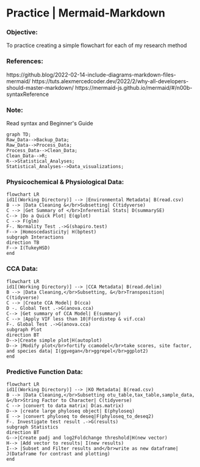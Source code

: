 # Practice | Mermaid-Markdown
 
<h3 align="left">Objective:</h3>
  To practice creating a simple flowchart for each of my research method
  
<h3 align="left">References:</h3>
  https://github.blog/2022-02-14-include-diagrams-markdown-files-mermaid/
  https://tuts.alexmercedcoder.dev/2022/2/why-all-developers-should-master-markdown/
  https://mermaid-js.github.io/mermaid/#/n00b-syntaxReference
  
<h3 align="left">Note:</h3>
  Read syntax and Beginner's Guide
  
  ```mermaid
  graph TD;
  Raw_Data-->Backup_Data;
  Raw_Data-->Process_Data;
  Process_Data-->Clean_Data;
  Clean_Data-->R;
  R-->Statistical_Analyses;
  Statistical_Analyses-->Data_visualizations;
  ```
  
<h3 align="left">Physicochemical & Physiological Data:</h3>
  
```mermaid
flowchart LR
id1[(Working Directory)] --> |Environmental Metadata| B(read.csv)
B --> |Data Cleaning &</br>Subsetting| C(tidyverse)
C --> |Get Summary of </br>Inferential Stats| D(summarySE)
C--> |Do a Quick Plot| E(qplot)
C --> F(glm)
F-. Normality Test .->G(shapiro.test)
F--> |Homoscedasticity| H(bptest)
subgraph Interactions
direction TB
F--> I(TukeyHSD)
end

```

<h3 align="left">CCA Data:</h3>

```mermaid
flowchart LR
id1[(Working Directory)] --> |CCA Metadata| B(read.delim)
B --> |Data Cleaning,</br>Subsetting, &</br>Transposition| C(tidyverse)
C --> |Create CCA Model| D(cca)
D -. Global Test .->G(anova.cca)
C--> |Get summary of CCA Model| E(summary)
C --> |Apply VIF less than 10|F(ordistep & vif.cca)
F-. Global Test .->G(anova.cca)
subgraph Plot
direction BT
D-->|Create simple plot|H(autoplot)
D--> |Modify plot</br>fortify ccamodel</br>take scores, site factor, and species data| I(ggvegan</br>ggrepel</br>ggplot2)
end

```
<h3 align="left">Predictive Function Data:</h3>

```mermaid
flowchart LR
id1[(Working Directory)] --> |KO Metadata| B(read.csv)
B --> |Data Cleaning,</br>Subsetting otu_table,tax_table,sample_data, &</br>String Factor to Character| C(tidyverse)
C --> |convert to data matrix| D(as.matrix)
D--> |create large phyloseq object| E(phyloseq)
E --> |convert phyloseq to deseq|F(phyloseq_to_deseq2)
F-. Investigate test result .->G(results)
subgraph Statistics
direction BT
G-->|Create padj and log2Foldchange threshold|H(new vector)
H--> |Add vector to results| I(new results)
I--> |Subset and Filter results and</br>write as new dataframe| J(Dataframe for contrast and plotting)
end
